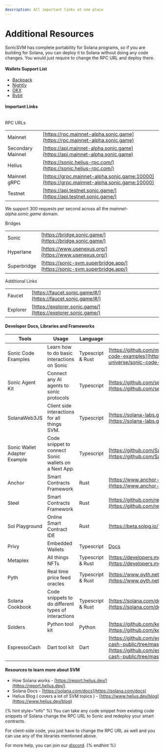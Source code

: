 ```yaml
---
description: All important links at one place
---
```


# Additional Resources

SonicSVM has complete portability for Solana programs, so if you are building for Solana, you can deploy it to Solana without doing any code changes. You would just require to change the RPC URL and deploy there.

#### Wallets Support List

* [Backpack](https://backpack.app/)
* [Nightly](https://nightly.app/)
* [OKX](https://www.okx.com/zh-hans/web3/wallet/sonic-svm)
* [Bybit](https://www.bybit.com/en/web3/home)

#### Important Links

\
RPC URLs

|                    |                                                                                            |
| ------------------ | ------------------------------------------------------------------------------------------ |
| Mainnet            | [https://rpc.mainnet-alpha.sonic.game](https://rpc.mainnet-alpha.sonic.game)               |
| Secondary Mainnet  | [https://api.mainnet-alpha.sonic.game](https://api.mainnet-alpha.sonic.game)               |
| Helius             | [https://sonic.helius-rpc.com/](https://sonic.helius-rpc.com/)                             |
| Mainnet gRPC       | [https://grpc.mainnet-alpha.sonic.game:10000](https://grpc.mainnet-alpha.sonic.game:10000) |
| Testnet            | [https://api.testnet.sonic.game/](https://api.testnet.sonic.game/)                         |

We support 300 requests per second across all the _mainnet-alpha.sonic.game_ domain.

Bridges

|             |                                                                          |
| ----------- | ------------------------------------------------------------------------ |
| Sonic       | [https://bridge.sonic.game/](https://bridge.sonic.game/)                 |
| Hyperlane   | [https://www.usenexus.org/](https://www.usenexus.org/)                   |
| Superbridge | [https://sonic-svm.superbridge.app/](https://sonic-svm.superbridge.app/) |

Additional Links

|           |                                                              |
| --------- | ------------------------------------------------------------ |
| Faucet    | [https://faucet.sonic.game/#/](https://faucet.sonic.game/#/) |
| Explorer  | [https://explorer.sonic.game/](https://explorer.sonic.game/) |

#### Developer Docs, Libraries and Frameworks

| Tools                        | Usage                                                 | Language          | Links                                                                                                                                                                  |
| ---------------------------- | ----------------------------------------------------- | ----------------- | ---------------------------------------------------------------------------------------------------------------------------------------------------------------------- |
| Sonic Code Examples          | Learn how to do basic interactions on Sonic           | Typescript & Rust | [https://github.com/mirrorworld-universe/sonic-code-examples](https://github.com/mirrorworld-universe/sonic-code-examples)                                             |
| Sonic Agent Kit              | Connect any AI agents to sonic protocols              | Typescript        | [https://github.com/sendaifun/sonic-agent-kit](https://github.com/sendaifun/sonic-agent-kit)                                                                           |
| SolanaWeb3JS                 | Client side interactions for all things SVM.          | Typescript        | [https://solana-labs.github.io/solana-web3.js/](https://solana-labs.github.io/solana-web3.js/)                                                                         |
| Sonic Wallet Adapter Example | Code snippet to connect Sonic wallets on a Next App.  | Typescript        | [https://github.com/Saviour1001/SuperSonicWallet](https://github.com/Saviour1001/SuperSonicWallet)                                                                     |
| Anchor                       | Smart Contracts Framework                             | Rust              | [https://www.anchor-lang.com/docs](https://www.anchor-lang.com/docs)                                                                                                   |
| Steel                        | Smart Contracts Framework                             | Rust              | [https://github.com/regolith-labs/steel](https://github.com/regolith-labs/steel)                                                                                       |
| Sol Playground               | Online Smart Contract IDE                             | Rust              | [https://beta.solpg.io/](https://beta.solpg.io/)                                                                                                                       |
| Privy                        | Embedded Wallets                                      | Typescript        | [Docs](https://docs.privy.io/guide/react/wallets/usage/solana/#custom-svm)                                                                                             |
| Metaplex                     | All things NFTs                                       | Typescript & Rust | [https://developers.metaplex.com/](https://developers.metaplex.com/)                                                                                                   |
| Pyth                         | Real time price feed oracles                          | Typescript & Rust | [https://www.pyth.network/](https://www.pyth.network/)                                                                                                                 |
| Solana Cookbook              | Code snippets to do different types of interactions   | Typescript & Rust | [https://solana.com/developers/cookbook](https://solana.com/developers/cookbook)                                                                                       |
| Solders                      | Python tool kit                                       | Python            | [https://github.com/kevinheavey/solders](https://github.com/kevinheavey/solders)                                                                                       |
| EspressoCash                 | Dart tool kit                                         | Dart              | [https://github.com/espresso-cash/espresso-cash-public/tree/master/packages/solana](https://github.com/espresso-cash/espresso-cash-public/tree/master/packages/solana) |

#### Resources to learn more about SVM

* How Solana works - [https://report.helius.dev/](https://report.helius.dev/)
* Solana Docs - [https://solana.com/docs](https://solana.com/docs)
* Helius Blog ( covers a lot of SVM topics ) - [https://www.helius.dev/blog](https://www.helius.dev/blog)



{% hint style="info" %}
You can take any code snippet from existing code snippets of Solana change the RPC URL to Sonic and redeploy your smart contracts.

For client-side code, you just have to change the RPC URL as well and you can use any of the libraries mentioned above.&#x20;

For more help, you can join our [discord](https://discord.com/invite/eEmTER6qkV).
{% endhint %}

